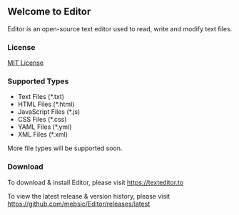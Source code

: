 ## Welcome to Editor
Editor is an open-source text editor used to read, write and modify text files.

### License
[MIT License](https://github.com/mebsic/Editor/blob/master/LICENSE)

### Supported Types
- Text Files (*.txt)
- HTML Files (*.html)
- JavaScript Files (*.js)
- CSS Files (*.css)
- YAML Files (*.yml)
- XML Files (*.xml)

More file types will be supported soon.

### Download
To download & install Editor, please visit https://texteditor.to

To view the latest release & version history, please visit https://github.com/mebsic/Editor/releases/latest
